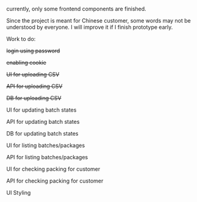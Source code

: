 currently, only some frontend components are finished.

Since the project is meant for Chinese customer, some words may not be understood by everyone. I will improve it if I finish prototype early.

Work to do:

~~login using password~~

~~enabling cookie~~



~~UI for uploading CSV~~

~~API for uploading CSV~~

~~DB for uploading CSV~~ 



UI for updating batch states

API for updating batch states

DB for updating batch states



UI for listing batches/packages

API for listing batches/packages



UI for checking packing for customer

API for checking packing for customer

UI Styling